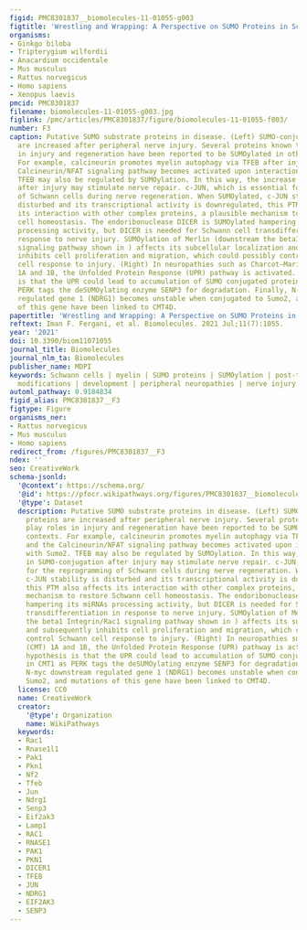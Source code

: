 ```yaml
---
figid: PMC8301837__biomolecules-11-01055-g003
figtitle: 'Wrestling and Wrapping: A Perspective on SUMO Proteins in Schwann Cells'
organisms:
- Ginkgo biloba
- Tripterygium wilfordii
- Anacardium occidentale
- Mus musculus
- Rattus norvegicus
- Homo sapiens
- Xenopus laevis
pmcid: PMC8301837
filename: biomolecules-11-01055-g003.jpg
figlink: /pmc/articles/PMC8301837/figure/biomolecules-11-01055-f003/
number: F3
caption: Putative SUMO substrate proteins in disease. (Left) SUMO-conjugated proteins
  are increased after peripheral nerve injury. Several proteins known to play roles
  in injury and regeneration have been reported to be SUMOylated in other contexts.
  For example, calcineurin promotes myelin autophagy via TFEB after injury, and the
  Calcineurin/NFAT signaling pathway becomes activated upon interaction with Sumo2.
  TFEB may also be regulated by SUMOylation. In this way, the increase in SUMO-conjugation
  after injury may stimulate nerve repair. c-JUN, which is essential for the reprogramming
  of Schwann cells during nerve regeneration. When SUMOylated, c-JUN stability is
  disturbed and its transcriptional activity is downregulated, this PTM also affects
  its interaction with other complex proteins, a plausible mechanism to restore Schwann
  cell homeostasis. The endoribonuclease DICER is SUMOylated hampering its miRNAs
  processing activity, but DICER is needed for Schwann cell transdifferentiation in
  response to nerve injury. SUMOylation of Merlin (downstream the beta1 Integrin/Rac1
  signaling pathway shown in ) affects its subcellular localization and subsequently
  inhibits cell proliferation and migration, which could possibly control Schwann
  cell response to injury. (Right) In neuropathies such as Charcot–Marie–Tooth (CMT)
  1A and 1B, the Unfolded Protein Response (UPR) pathway is activated. One hypothesis
  is that the UPR could lead to accumulation of SUMO conjugated proteins in CMT1 as
  PERK tags the deSUMOylating enzyme SENP3 for degradation. Finally, N-myc downstream
  regulated gene 1 (NDRG1) becomes unstable when conjugated to Sumo2, and mutations
  of this gene have been linked to CMT4D.
papertitle: 'Wrestling and Wrapping: A Perspective on SUMO Proteins in Schwann Cells.'
reftext: Iman F. Fergani, et al. Biomolecules. 2021 Jul;11(7):1055.
year: '2021'
doi: 10.3390/biom11071055
journal_title: Biomolecules
journal_nlm_ta: Biomolecules
publisher_name: MDPI
keywords: Schwann cells | myelin | SUMO proteins | SUMOylation | post-translational
  modifications | development | peripheral neuropathies | nerve injury
automl_pathway: 0.9184834
figid_alias: PMC8301837__F3
figtype: Figure
organisms_ner:
- Rattus norvegicus
- Mus musculus
- Homo sapiens
redirect_from: /figures/PMC8301837__F3
ndex: ''
seo: CreativeWork
schema-jsonld:
  '@context': https://schema.org/
  '@id': https://pfocr.wikipathways.org/figures/PMC8301837__biomolecules-11-01055-g003.html
  '@type': Dataset
  description: Putative SUMO substrate proteins in disease. (Left) SUMO-conjugated
    proteins are increased after peripheral nerve injury. Several proteins known to
    play roles in injury and regeneration have been reported to be SUMOylated in other
    contexts. For example, calcineurin promotes myelin autophagy via TFEB after injury,
    and the Calcineurin/NFAT signaling pathway becomes activated upon interaction
    with Sumo2. TFEB may also be regulated by SUMOylation. In this way, the increase
    in SUMO-conjugation after injury may stimulate nerve repair. c-JUN, which is essential
    for the reprogramming of Schwann cells during nerve regeneration. When SUMOylated,
    c-JUN stability is disturbed and its transcriptional activity is downregulated,
    this PTM also affects its interaction with other complex proteins, a plausible
    mechanism to restore Schwann cell homeostasis. The endoribonuclease DICER is SUMOylated
    hampering its miRNAs processing activity, but DICER is needed for Schwann cell
    transdifferentiation in response to nerve injury. SUMOylation of Merlin (downstream
    the beta1 Integrin/Rac1 signaling pathway shown in ) affects its subcellular localization
    and subsequently inhibits cell proliferation and migration, which could possibly
    control Schwann cell response to injury. (Right) In neuropathies such as Charcot–Marie–Tooth
    (CMT) 1A and 1B, the Unfolded Protein Response (UPR) pathway is activated. One
    hypothesis is that the UPR could lead to accumulation of SUMO conjugated proteins
    in CMT1 as PERK tags the deSUMOylating enzyme SENP3 for degradation. Finally,
    N-myc downstream regulated gene 1 (NDRG1) becomes unstable when conjugated to
    Sumo2, and mutations of this gene have been linked to CMT4D.
  license: CC0
  name: CreativeWork
  creator:
    '@type': Organization
    name: WikiPathways
  keywords:
  - Rac1
  - Rnase1l1
  - Pak1
  - Pkn1
  - Nf2
  - Tfeb
  - Jun
  - Ndrg1
  - Senp3
  - Eif2ak3
  - Lamp1
  - RAC1
  - RNASE1
  - PAK1
  - PKN1
  - DICER1
  - TFEB
  - JUN
  - NDRG1
  - EIF2AK3
  - SENP3
---
```

